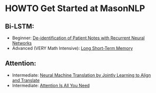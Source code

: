 # HOWTO Get Started at MasonNLP


## Bi-LSTM:

* Beginner: [De-identification of Patient Notes with Recurrent Neural Networks](https://arxiv.org/abs/1606.03475)
* Advanced (VERY Math Intensive): [Long Short-Term Memory](https://www.bioinf.jku.at/publications/older/2604.pdf)

## Attention:
* Intermediate: [Neural Machine Translation by Jointly Learning to Align and Translate](https://arxiv.org/abs/1409.0473)
* Intermediate: [Attention Is All You Need](https://arxiv.org/abs/1706.03762)
